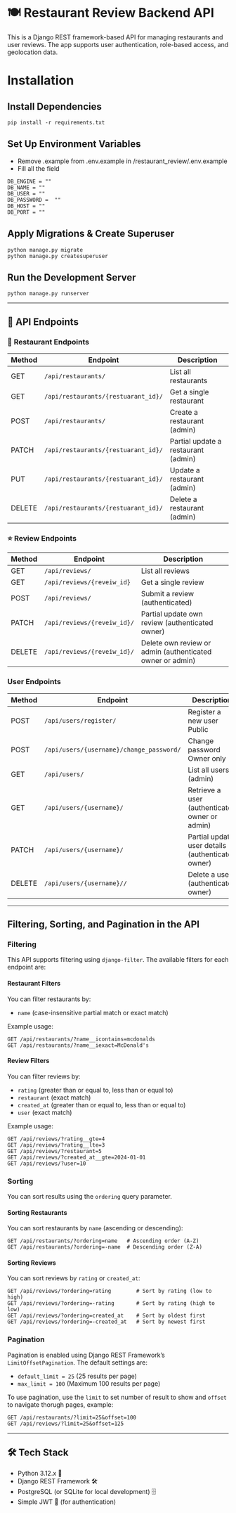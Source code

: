# 🍽️ Restaurant Review Backend API

This is a Django REST framework-based API for managing restaurants and user reviews. The app supports user authentication, role-based access, and geolocation data.

# Installation

## Install Dependencies
```
pip install -r requirements.txt
```
## Set Up Environment Variables
- Remove .example from .env.example in /restaurant_review/.env.example
- Fill all the field
```
DB_ENGINE = ""
DB_NAME = ""
DB_USER = ""
DB_PASSWORD =  ""
DB_HOST = ""
DB_PORT = ""
```
## Apply Migrations & Create Superuser
```
python manage.py migrate
python manage.py createsuperuser
```
## Run the Development Server
```
python manage.py runserver

```

--------------------

## 🔗 **API Endpoints**

### 🏢 **Restaurant Endpoints**

| Method | Endpoint | Description |
| --- | --- | --- |
| GET | `/api/restaurants/` | List all restaurants |
| GET | `/api/restaurants/{restuarant_id}/` | Get a single restaurant |
| POST | `/api/restaurants/` | Create a restaurant (admin) |
| PATCH | `/api/restaurants/{restuarant_id}/` | Partial update a restaurant (admin) |
| PUT | `/api/restaurants/{restuarant_id}/` | Update a restaurant (admin) |
| DELETE | `/api/restaurants/{restuarant_id}/` | Delete a restaurant (admin) |

### ⭐ **Review Endpoints**

| Method | Endpoint | Description |
| --- | --- | --- |
| GET | `/api/reviews/` | List all reviews |
| GET | `/api/reviews/{reveiw_id}` | Get a single review |
| POST | `/api/reviews/` | Submit a review (authenticated) |
| PATCH | `/api/reviews/{reveiw_id}/` | Partial update own review (authenticated owner) |
| DELETE | `/api/reviews/{reveiw_id}/` | Delete own review or admin (authenticated owner or admin) |

### **User Endpoints**

| Method | Endpoint | Description |
| --- | --- | --- |
| POST | `/api/users/register/` | Register a new user	Public |
| POST | `/api/users/{username}/change_password/` | Change password	Owner only |
| GET | `/api/users/` | List all users (admin) |
| GET | `/api/users/{username}/` | Retrieve a user (authenticated owner or admin) |
| PATCH | `/api/users/{username}/` | Partial update user details (authenticated owner) |
| DELETE | `/api/users/{username}//` | Delete a user (authenticated owner) |

--------------------
## Filtering, Sorting, and Pagination in the API

### Filtering

This API supports filtering using `django-filter`. The available filters for each endpoint are:

#### Restaurant Filters
You can filter restaurants by:
- `name` (case-insensitive partial match or exact match)

Example usage:
```
GET /api/restaurants/?name__icontains=mcdonalds
GET /api/restaurants/?name__iexact=McDonald's
```

#### Review Filters
You can filter reviews by:
- `rating` (greater than or equal to, less than or equal to)
- `restaurant` (exact match)
- `created_at` (greater than or equal to, less than or equal to)
- `user` (exact match)

Example usage:
```
GET /api/reviews/?rating__gte=4
GET /api/reviews/?rating__lte=3
GET /api/reviews/?restaurant=5
GET /api/reviews/?created_at__gte=2024-01-01
GET /api/reviews/?user=10
```

### Sorting

You can sort results using the `ordering` query parameter.

#### Sorting Restaurants
You can sort restaurants by `name` (ascending or descending):
```
GET /api/restaurants/?ordering=name   # Ascending order (A-Z)
GET /api/restaurants/?ordering=-name  # Descending order (Z-A)
```

#### Sorting Reviews
You can sort reviews by `rating` or `created_at`:
```
GET /api/reviews/?ordering=rating        # Sort by rating (low to high)
GET /api/reviews/?ordering=-rating       # Sort by rating (high to low)
GET /api/reviews/?ordering=created_at    # Sort by oldest first
GET /api/reviews/?ordering=-created_at   # Sort by newest first
```

### Pagination

Pagination is enabled using Django REST Framework’s `LimitOffsetPagination`. The default settings are:
- `default_limit = 25` (25 results per page)
- `max_limit = 100` (Maximum 100 results per page)

To use pagination, use the `limit` to set number of result to show and `offset` to navigate thorugh pages, example:
```
GET /api/restaurants/?limit=25&offset=100
GET /api/reviews/?limit=25&offset=125
```

--------------------

## 🛠 Tech Stack
- Python 3.12.x 🐍
- Django REST Framework 🛠
- PostgreSQL (or SQLite for local development) 🗄️
- Simple JWT 🔑 (for authentication)

